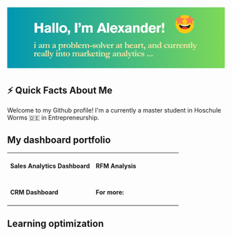 <h1><img src="https://github.com/alexdang0110/alexdang0110/blob/c5b4c99b6b0f400eba4ce05ab9ef4bbd7ce8faef/github-profile-header.png"/></h1>


<h2> ⚡️ Quick Facts About Me</h2>
Welcome to my Github profile! I'm a currently a master student in Hoschule Worms 🇩🇪 in Entrepreneurship. 




<h2>My dashboard portfolio</h2>

<table width="960px">
<tr>
<td valign="top" width="50%">

#### Sales Analytics Dashboard



</td>
<td valign="top" width="50%">

#### RFM Analysis



</td>
</tr>
<tr>
<td valign="top" width="50%">

#### CRM Dashboard


</td>
<td valign="top" width="50%">

#### For more:


</td>
</tr>

</table>

<h2>Learning optimization</h2>
